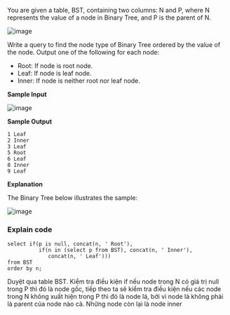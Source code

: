 You are given a table, BST, containing two columns: N and P, where N represents the value of a node in Binary Tree, and P is the parent of N.

![image](https://s3.amazonaws.com/hr-challenge-images/12888/1443818507-5095ab9853-1.png)

Write a query to find the node type of Binary Tree ordered by the value of the node. Output one of the following for each node:

* Root: If node is root node.
* Leaf: If node is leaf node.
* Inner: If node is neither root nor leaf node.

**Sample Input**

![image](https://s3.amazonaws.com/hr-challenge-images/12888/1443818467-30644673f6-2.png)

**Sample Output**
```
1 Leaf
2 Inner
3 Leaf
5 Root
6 Leaf
8 Inner
9 Leaf
```
**Explanation**

The Binary Tree below illustrates the sample:

![image](https://s3.amazonaws.com/hr-challenge-images/12888/1443773633-f9e6fd314e-simply_sql_bst.png)

### Explain code
```
select if(p is null, concat(n, ' Root'), 
          if(n in (select p from BST), concat(n, ' Inner'), 
             concat(n, ' Leaf')))
from BST
order by n;
```
Duyệt qua table BST. Kiểm tra điều kiện if nếu node trong N có giá trị null trong P thì đó là node gốc, tiếp theo ta sẽ kiểm tra điều kiện nếu các node trong N không xuất hiện trong P thì đó là node lá, bởi vì node lá không phải là parent của node nào cả. Những node còn lại là node inner
